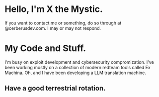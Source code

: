 # Hello, I'm X the Mystic.
If you want to contact me or something, do so through at </XtM>@cerberusdev.com.
I may or may not respond.

# My Code and Stuff.

I'm busy on exploit development and cybersecurity compromization.
I've been working mostly on a collection of modern redteam tools called Ex Machina.
Oh, and I have been developing a LLM translation machine.

## Have a good terrestrial rotation.



